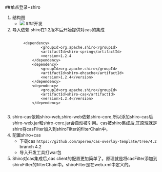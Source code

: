 ##单点登录+shiro
1. 结构图
	+ ![](https://i.imgur.com/Yq7CF54.jpg)
###开发
1. 导入依赖 shiro在1.2版本后开始提供对cas的集成
	<pre><code>
	 	&lt;dependency>
	            &lt;groupId>org.apache.shiro&lt;/groupId>
	            &lt;artifactId>shiro-spring&lt;/artifactId>
	            &lt;version>1.2.4</version>
	        &lt;/dependency>
	        &lt;dependency>  
	            &lt;groupId>org.apache.shiro&lt;/groupId>  
	            &lt;artifactId>shiro-ehcache&lt;/artifactId>  
	            &lt;version>1.2.4&lt;/version>  
	        &lt;/dependency>
	        &lt;dependency>
	            &lt;groupId>org.apache.shiro&lt;/groupId>
	            &lt;artifactId>shiro-cas&lt;/artifactId>
	            &lt;version>1.2.4&lt;/version>
	        &lt;/dependency>
	</code></pre>
2. shiro-cas依赖shiro-web,shiro-web依赖shiro-core,所以添加shiro-cas后shiro-web.jar和shiro-core.jar会自动被引用。cas被shiro集成后,其原理就是shiro将casFilter加入到shiroFilter的filterChain中。
3. 配置shiro+cas
	+ 下载cas `https://github.com/apereo/cas-overlay-template/tree/4.2` branch 4.2
	+ 导入开发工具打war包
4. Shiro对cas集成后,cas client的配置更加简单了。原理就是将casFilter添加到shiroFilter的filterChain中。shiroFilter是在web.xml中定义的。